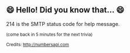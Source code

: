 ## :smile: Hello! Did you know that... :smile:
214 is the SMTP status code for help message.

<sup>(come back in 5 minutes for the next trivia)</sup>


<sup>Credits: http://numbersapi.com</sup>
